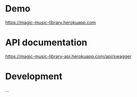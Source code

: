 # Demo
https://magic-music-library.herokuapp.com

# API documentation
https://magic-music-library-api.herokuapp.com/api/swagger

# Development
...
